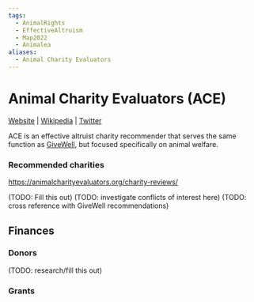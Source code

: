 ```yaml
---
tags:
  - AnimalRights
  - EffectiveAltruism
  - Map2022
  - Animalea
aliases:
  - Animal Charity Evaluators
---
```

# Animal Charity Evaluators (ACE)

[Website](https://animalcharityevaluators.org/) | [Wikipedia](https://en.wikipedia.org/wiki/Animal_Charity_Evaluators) |  [Twitter]()

ACE is an effective altruist charity recommender that serves the same function as [GiveWell](), but focused specifically on animal welfare.

### Recommended charities

https://animalcharityevaluators.org/charity-reviews/

(TODO: Fill this out)
(TODO: investigate conflicts of interest here)
(TODO: cross reference with GiveWell recommendations)

## Finances

### Donors

(TODO: research/fill this out)


### Grants


